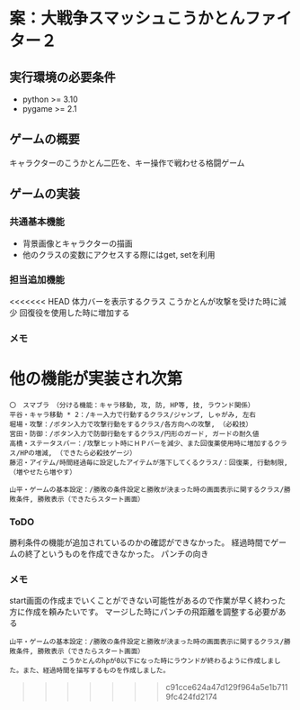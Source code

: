 # 案：大戦争スマッシュこうかとんファイター２

## 実行環境の必要条件
* python >= 3.10
* pygame >= 2.1

## ゲームの概要
キャラクターのこうかとん二匹を、キー操作で戦わせる格闘ゲーム

## ゲームの実装
### 共通基本機能
* 背景画像とキャラクターの描画
* 他のクラスの変数にアクセスする際にはget, setを利用

### 担当追加機能
<<<<<<< HEAD
体力バーを表示するクラス
こうかとんが攻撃を受けた時に減少
回復役を使用した時に増加する

### メモ
他の機能が実装され次第
=======
	〇　スマブラ　（分ける機能：キャラ移動, 攻, 防, HP等, 技, ラウンド関係）
	平谷・キャラ移動 * 2：/キー入力で行動するクラス/ジャンプ, しゃがみ, 左右
	堀場・攻撃：/ボタン入力で攻撃行動をするクラス/各方向への攻撃, （必殺技）
	宮田・防御：/ボタン入力で防御行動をするクラス/円形のガード, ガードの耐久値
	高橋・ステータスバー：/攻撃ヒット時にＨＰバーを減少、また回復薬使用時に増加するクラス/HPの増減, （できたら必殺技ゲージ）
	藤沼・アイテム/時間経過毎に設定したアイテムが落下してくるクラス/：回復薬, 行動制限, （増やせたら増やす）

	山平・ゲームの基本設定：/勝敗の条件設定と勝敗が決まった時の画面表示に関するクラス/勝敗条件, 勝敗表示（できたらスタート画面）
### ToDO
勝利条件の機能が追加されているのかの確認ができなかった。
経過時間でゲームの終了というものを作成できなかった。
パンチの向き
### メモ
start画面の作成までいくことができない可能性があるので作業が早く終わった方に作成を頼みたいです。
マージした時にパンチの飛距離を調整する必要がある
 
	山平・ゲームの基本設定：/勝敗の条件設定と勝敗が決まった時の画面表示に関するクラス/勝敗条件, 勝敗表示（できたらスタート画面）
 			　　　こうかとんのhpが0以下になった時にラウンドが終わるように作成しました。また、経過時間を描写するものを作成しました。
>>>>>>> c91cce624a47d129f964a5e1b7119fc424fd2174
